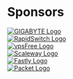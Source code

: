 # Sponsors

<div class="pure-g">
 <div class="pure-u-1 pure-u-md-1-2">
  <a href="http://b2b.gigabyte.com"><img class="logo" alt="GIGABYTE Logo" src="/gigabyte-small.png"/></a>
 </div>
 <div class="pure-u-1 pure-u-md-1-2">
  <a href="https://www.rapidswitch.com"><img class="logo" alt="RapidSwitch Logo" src="/rapidswitch-small.png"/></a>
 </div>
 <div class="pure-u-1 pure-u-md-1-2">
  <a href="https://vpsfree.org"><img class="logo" alt="vpsFree Logo" src="/vpsfree-small.png"/></a>
 </div>
 <div class="pure-u-1 pure-u-md-1-2">
  <a href="https://www.scaleway.com/"><img class="logo" alt="Scaleway Logo" src="/scaleway-small.png"/></a>
 </div>
 <div class="pure-u-1 pure-u-md-1-2">
  <a href="https://fastly.com"><img class="logo" alt="Fastly Logo" src="/logo_fastly.png"/></a>
 </div>
 <div class="pure-u-1 pure-u-md-1-2">
  <a href="https://www.packet.net"><img class="logo" alt="Packet Logo" src="/packet-small.png"/></a>
 </div>
</div>







